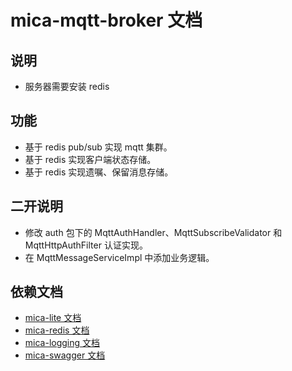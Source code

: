 # mica-mqtt-broker 文档

## 说明
- 服务器需要安装 redis

## 功能
- 基于 redis pub/sub 实现 mqtt 集群。
- 基于 redis 实现客户端状态存储。
- 基于 redis 实现遗嘱、保留消息存储。

## 二开说明
- 修改 auth 包下的 MqttAuthHandler、MqttSubscribeValidator 和 MqttHttpAuthFilter 认证实现。
- 在 MqttMessageServiceImpl 中添加业务逻辑。

## 依赖文档
- [mica-lite 文档](https://gitee.com/596392912/mica/tree/master/mica-lite)
- [mica-redis 文档](https://gitee.com/596392912/mica/tree/master/mica-redis)
- [mica-logging 文档](https://gitee.com/596392912/mica/tree/master/mica-logging)
- [mica-swagger 文档](https://gitee.com/596392912/mica/tree/master/mica-swagger)
